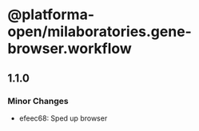# @platforma-open/milaboratories.gene-browser.workflow

## 1.1.0

### Minor Changes

- efeec68: Sped up browser
